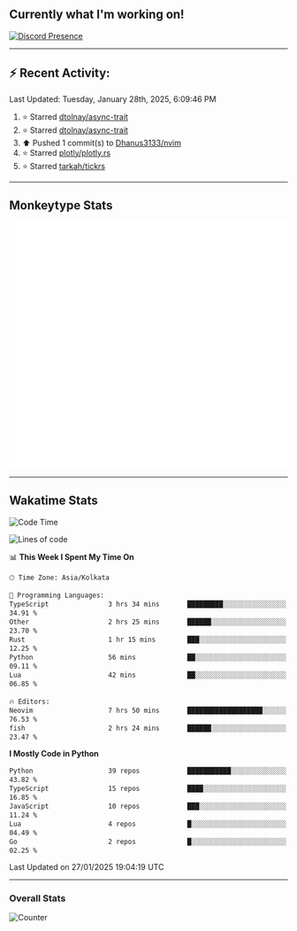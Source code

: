## Currently what I'm working on!
[![Discord Presence](https://lanyard.cnrad.dev/api/534981034400284712)](https://discord.com/users/534981034400284712)

---

## :zap: Recent Activity:
<!--RECENT_ACTIVITY:last_update-->
Last Updated: Tuesday, January 28th, 2025, 6:09:46 PM
<!--RECENT_ACTIVITY:last_update_end-->
<!--RECENT_ACTIVITY:start-->
1. ⭐ Starred [dtolnay/async-trait](https://github.com/dtolnay/async-trait)<br>
2. ⭐ Starred [dtolnay/async-trait](https://github.com/dtolnay/async-trait)<br>
3. ⬆️ Pushed 1 commit(s) to [Dhanus3133/nvim](https://github.com/Dhanus3133/nvim)<br>
4. ⭐ Starred [plotly/plotly.rs](https://github.com/plotly/plotly.rs)<br>
5. ⭐ Starred [tarkah/tickrs](https://github.com/tarkah/tickrs)<br>
<!--RECENT_ACTIVITY:end-->

---

## Monkeytype Stats
<a href="https://monkeytype.com/profile/dhanus">
  <img src="https://raw.githubusercontent.com/Dhanus3133/Dhanus3133/monkeytype/monkeytype-lb.svg" alt="Monkeytype Profile" />
</a>

---

## Wakatime Stats
<!--START_SECTION:waka-->
![Code Time](http://img.shields.io/badge/Code%20Time-2%2C512%20hrs%2047%20mins-blue)

![Lines of code](https://img.shields.io/badge/From%20Hello%20World%20I%27ve%20Written-5.8%20million%20lines%20of%20code-blue)

📊 **This Week I Spent My Time On** 

```text
🕑︎ Time Zone: Asia/Kolkata

💬 Programming Languages: 
TypeScript               3 hrs 34 mins       █████████░░░░░░░░░░░░░░░░   34.91 % 
Other                    2 hrs 25 mins       ██████░░░░░░░░░░░░░░░░░░░   23.70 % 
Rust                     1 hr 15 mins        ███░░░░░░░░░░░░░░░░░░░░░░   12.25 % 
Python                   56 mins             ██░░░░░░░░░░░░░░░░░░░░░░░   09.11 % 
Lua                      42 mins             ██░░░░░░░░░░░░░░░░░░░░░░░   06.85 % 

🔥 Editors: 
Neovim                   7 hrs 50 mins       ███████████████████░░░░░░   76.53 % 
fish                     2 hrs 24 mins       ██████░░░░░░░░░░░░░░░░░░░   23.47 % 
```

**I Mostly Code in Python** 

```text
Python                   39 repos            ███████████░░░░░░░░░░░░░░   43.82 % 
TypeScript               15 repos            ████░░░░░░░░░░░░░░░░░░░░░   16.85 % 
JavaScript               10 repos            ███░░░░░░░░░░░░░░░░░░░░░░   11.24 % 
Lua                      4 repos             █░░░░░░░░░░░░░░░░░░░░░░░░   04.49 % 
Go                       2 repos             █░░░░░░░░░░░░░░░░░░░░░░░░   02.25 % 
```




 Last Updated on 27/01/2025 19:04:19 UTC
<!--END_SECTION:waka-->
---

### Overall Stats

<img src="https://moe-counter.glitch.me/get/@Dhanus3133?theme=asoul" alt="Counter" />
